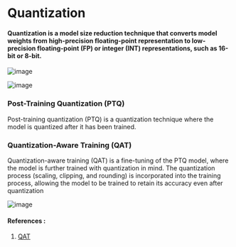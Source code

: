 # Quantization 

#### **Quantization is a model size reduction technique that converts model weights from high-precision floating-point representation to low-precision floating-point (FP) or integer (INT) representations, such as 16-bit or 8-bit.**

![image](https://github.com/ambideXtrous9/Quantization-PTQ-and-QAT/assets/31372586/9e190c2f-7f8e-4100-8c02-927c91a19364)

![image](https://github.com/ambideXtrous9/Quantization-PTQ-and-QAT/assets/31372586/8fe19492-4202-4b70-bc7a-d8e87ddfb910)

### **Post-Training Quantization (PTQ)**

Post-training quantization (PTQ) is a quantization technique where the model is quantized after it has been trained.

### **Quantization-Aware Training (QAT)**

Quantization-aware training (QAT) is a fine-tuning of the PTQ model, where the model is further trained with quantization in mind. The quantization process (scaling, clipping, and rounding) is incorporated into the training process, allowing the model to be trained to retain its accuracy even after quantization

![image](https://github.com/ambideXtrous9/Quantization-PTQ-and-QAT/assets/31372586/1abcf893-767d-4331-b5d9-1f83b1727bb3)


#### References :

1. [QAT](https://github.com/fbsamples/pytorch-quantization-workshop)

